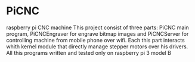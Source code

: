 # PiCNC
raspberry pi CNC machine
This project consist of three parts: PiCNC main program, PiCNCEngraver for engrave bitmap images and PiCNCServer for controlling machine from mobile phone over wifi.
Each this part interacts whith kernel module that directly manage stepper motors over his drivers.
All this programs written and tested only on raspberry pi 3 model B
